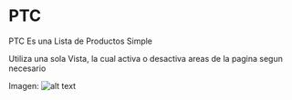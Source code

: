 # PTC
PTC Es una Lista de Productos Simple

Utiliza una sola Vista, la cual activa o desactiva areas de la pagina segun necesario



Imagen:
![alt text](https://user-images.githubusercontent.com/31046332/32503130-36da06da-c3bb-11e7-8764-fd45e373d436.png)
